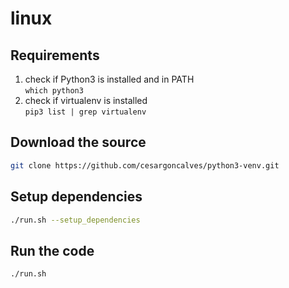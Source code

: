 # linux

## Requirements

1. check if Python3 is installed and in PATH  
`which python3`
2. check if virtualenv is installed  
`pip3 list | grep virtualenv`


## Download the source

```bash
git clone https://github.com/cesargoncalves/python3-venv.git
```

## Setup dependencies

```bash
./run.sh --setup_dependencies
```

## Run the code

```bash
./run.sh
```
